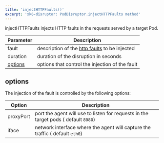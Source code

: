 ```yaml
---
title: 'injectHTTPFaults()'
excerpt: 'xk6-disruptor: PodDisruptor.injectHTTPFaults method'
---
```


injectHTTPFaults injects HTTP faults in the requests served by a target Pod.

| Parameter | Description |
| ---------- | ----------- |
| fault | description of the [http faults](/javascript-api/xk6-disruptor/api/faults/http) to be injected |
| duration | duration of the disruption in seconds |
| [options](#options) | options that control the injection of the fault |


## options

The injection of the fault is controlled by the following options:

| Option | Description |
| ------ | ----------- |
| proxyPort | port the agent will use to listen for requests in the target pods ( default `8080`) |
| iface | network interface where the agent will capture the traffic ( default `eth0`) |